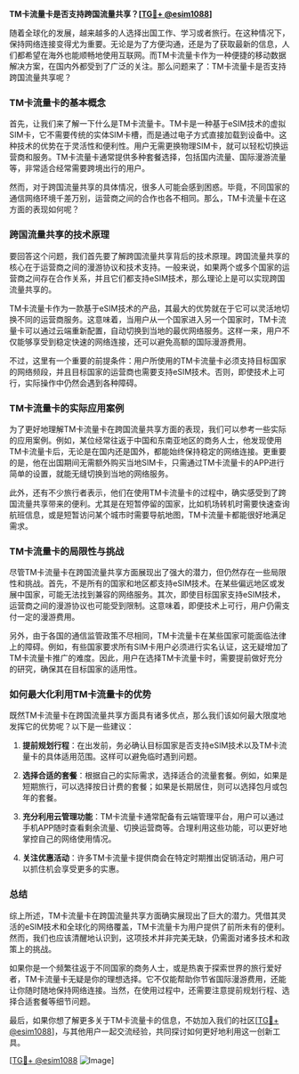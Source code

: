 **TM卡流量卡是否支持跨国流量共享？[[TG💪+ @esim1088](https://t.me/s/esim1088)]**

随着全球化的发展，越来越多的人选择出国工作、学习或者旅行。在这种情况下，保持网络连接变得尤为重要。无论是为了方便沟通，还是为了获取最新的信息，人们都希望在海外也能顺畅地使用互联网。而TM卡流量卡作为一种便捷的移动数据解决方案，在国内外都受到了广泛的关注。那么问题来了：TM卡流量卡是否支持跨国流量共享呢？

### TM卡流量卡的基本概念

首先，让我们来了解一下什么是TM卡流量卡。TM卡是一种基于eSIM技术的虚拟SIM卡，它不需要传统的实体SIM卡槽，而是通过电子方式直接加载到设备中。这种技术的优势在于灵活性和便利性。用户无需更换物理SIM卡，就可以轻松切换运营商和服务。TM卡流量卡通常提供多种套餐选择，包括国内流量、国际漫游流量等，非常适合经常需要跨境出行的用户。

然而，对于跨国流量共享的具体情况，很多人可能会感到困惑。毕竟，不同国家的通信网络环境千差万别，运营商之间的合作也各不相同。那么，TM卡流量卡在这方面的表现如何呢？

### 跨国流量共享的技术原理

要回答这个问题，我们首先要了解跨国流量共享背后的技术原理。跨国流量共享的核心在于运营商之间的漫游协议和技术支持。一般来说，如果两个或多个国家的运营商之间存在合作关系，并且它们都支持eSIM技术，那么理论上是可以实现跨国流量共享的。

TM卡流量卡作为一款基于eSIM技术的产品，其最大的优势就在于它可以灵活地切换不同的运营商服务。这意味着，当用户从一个国家进入另一个国家时，TM卡流量卡可以通过云端重新配置，自动切换到当地的最优网络服务。这样一来，用户不仅能够享受到稳定快速的网络连接，还可以避免高额的国际漫游费用。

不过，这里有一个重要的前提条件：用户所使用的TM卡流量卡必须支持目标国家的网络频段，并且目标国家的运营商也需要支持eSIM技术。否则，即使技术上可行，实际操作中仍然会遇到各种障碍。

### TM卡流量卡的实际应用案例

为了更好地理解TM卡流量卡在跨国流量共享方面的表现，我们可以参考一些实际的应用案例。例如，某位经常往返于中国和东南亚地区的商务人士，他发现使用TM卡流量卡后，无论是在国内还是国外，都能始终保持稳定的网络连接。更重要的是，他在出国期间无需额外购买当地SIM卡，只需通过TM卡流量卡的APP进行简单的设置，就能无缝切换到当地的网络服务。

此外，还有不少旅行者表示，他们在使用TM卡流量卡的过程中，确实感受到了跨国流量共享带来的便利。尤其是在短暂停留的国家，比如机场转机时需要快速查询航班信息，或是短暂访问某个城市时需要导航地图，TM卡流量卡都能很好地满足需求。

### TM卡流量卡的局限性与挑战

尽管TM卡流量卡在跨国流量共享方面展现出了强大的潜力，但仍然存在一些局限性和挑战。首先，不是所有的国家和地区都支持eSIM技术。在某些偏远地区或发展中国家，可能无法找到兼容的网络服务。其次，即使目标国家支持eSIM技术，运营商之间的漫游协议也可能受到限制。这意味着，即便技术上可行，用户仍需支付一定的漫游费用。

另外，由于各国的通信监管政策不尽相同，TM卡流量卡在某些国家可能面临法律上的障碍。例如，有些国家要求所有SIM卡用户必须进行实名认证，这无疑增加了TM卡流量卡推广的难度。因此，用户在选择TM卡流量卡时，需要提前做好充分的研究，确保其在目标国家的适用性。

### 如何最大化利用TM卡流量卡的优势

既然TM卡流量卡在跨国流量共享方面具有诸多优点，那么我们该如何最大限度地发挥它的优势呢？以下是一些建议：

1. **提前规划行程**：在出发前，务必确认目标国家是否支持eSIM技术以及TM卡流量卡的具体适用范围。这样可以避免临时遇到问题。
   
2. **选择合适的套餐**：根据自己的实际需求，选择适合的流量套餐。例如，如果是短期旅行，可以选择按日计费的套餐；如果是长期居住，则可以选择包月或包年的套餐。

3. **充分利用云管理功能**：TM卡流量卡通常配备有云端管理平台，用户可以通过手机APP随时查看剩余流量、切换运营商等。合理利用这些功能，可以更好地掌控自己的网络使用情况。

4. **关注优惠活动**：许多TM卡流量卡提供商会在特定时期推出促销活动，用户可以抓住机会享受更多的实惠。

### 总结

综上所述，TM卡流量卡在跨国流量共享方面确实展现出了巨大的潜力。凭借其灵活的eSIM技术和全球化的网络覆盖，TM卡流量卡为用户提供了前所未有的便利。然而，我们也应该清醒地认识到，这项技术并非完美无缺，仍需面对诸多技术和政策上的挑战。

如果你是一个频繁往返于不同国家的商务人士，或是热衷于探索世界的旅行爱好者，TM卡流量卡无疑是你的理想选择。它不仅能帮助你节省国际漫游费用，还能让你随时随地保持网络连接。当然，在使用过程中，还需要注意提前规划行程、选择合适套餐等细节问题。

最后，如果你想了解更多关于TM卡流量卡的信息，不妨加入我们的社区[[TG💪+ @esim1088](https://t.me/s/esim1088)]，与其他用户一起交流经验，共同探讨如何更好地利用这一创新工具。

[[TG💪+ @esim1088](https://t.me/s/esim1088) ![Image](https://i.postimg.cc/4NQfJmqS/Snipaste-2025-05-13-00-14-12.png)]